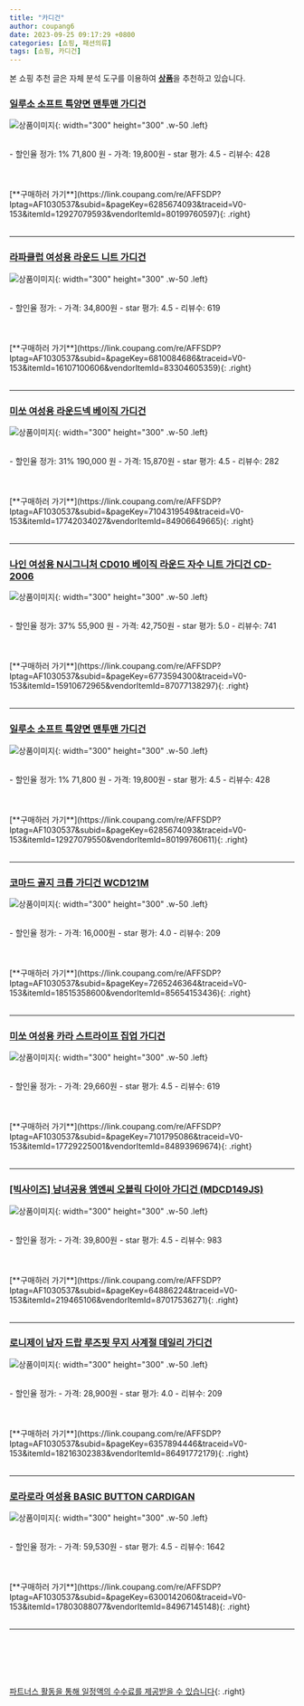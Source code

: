 ```yaml
---
title: "카디건"
author: coupang6
date: 2023-09-25 09:17:29 +0800
categories: [쇼핑, 패션의류]
tags: [쇼핑, 카디건]
---
```


본 쇼핑 추천 글은 자체 분석 도구를 이용하여 [**상품**](https://link.coupang.com/a/bao1ui)을 추천하고 있습니다.

### [일루소 소프트 특양면 맨투맨 가디건](https://link.coupang.com/re/AFFSDP?lptag=AF1030537&subid=&pageKey=6285674093&traceid=V0-153&itemId=12927079593&vendorItemId=80199760597)

![상품이미지](https://thumbnail7.coupangcdn.com/thumbnails/remote/230x230ex/image/vendor_inventory/941f/23f67293a2cd1fdaf622f7b487b99091292ddc777c32df6905f0e8f27c17.jpg){: width="300" height="300" .w-50 .left}


<br>
- 할인율 정가: 1%  71,800   원
- 가격: 19,800원
- star 평가: 4.5
- 리뷰수: 428
<br>
<br>
<br>
<br>
[**구매하러 가기**](https://link.coupang.com/re/AFFSDP?lptag=AF1030537&subid=&pageKey=6285674093&traceid=V0-153&itemId=12927079593&vendorItemId=80199760597){: .right}
<br>
<br>

---

### [라파클럽 여성용 라운드 니트 가디건](https://link.coupang.com/re/AFFSDP?lptag=AF1030537&subid=&pageKey=6810084686&traceid=V0-153&itemId=16107100606&vendorItemId=83304605359)

![상품이미지](https://thumbnail8.coupangcdn.com/thumbnails/remote/230x230ex/image/vendor_inventory/8a1b/1c18751d9bc01dd4c80d87ba4a9988cf1b1889574c24b428bcfad6d4caa5.jpg){: width="300" height="300" .w-50 .left}


<br>
- 할인율 정가: 
- 가격: 34,800원
- star 평가: 4.5
- 리뷰수: 619
<br>
<br>
<br>
<br>
[**구매하러 가기**](https://link.coupang.com/re/AFFSDP?lptag=AF1030537&subid=&pageKey=6810084686&traceid=V0-153&itemId=16107100606&vendorItemId=83304605359){: .right}
<br>
<br>

---

### [미쏘 여성용 라운드넥 베이직 가디건](https://link.coupang.com/re/AFFSDP?lptag=AF1030537&subid=&pageKey=7104319549&traceid=V0-153&itemId=17742034027&vendorItemId=84906649665)

![상품이미지](https://thumbnail9.coupangcdn.com/thumbnails/remote/230x230ex/image/retail/images/2605841707137850-fb54c302-c654-41e3-b19b-f7b3936eeda8.jpg){: width="300" height="300" .w-50 .left}


<br>
- 할인율 정가: 31%  190,000   원
- 가격: 15,870원
- star 평가: 4.5
- 리뷰수: 282
<br>
<br>
<br>
<br>
[**구매하러 가기**](https://link.coupang.com/re/AFFSDP?lptag=AF1030537&subid=&pageKey=7104319549&traceid=V0-153&itemId=17742034027&vendorItemId=84906649665){: .right}
<br>
<br>

---

### [나인 여성용 N시그니처 CD010 베이직 라운드 자수 니트 가디건 CD-2006](https://link.coupang.com/re/AFFSDP?lptag=AF1030537&subid=&pageKey=6773594300&traceid=V0-153&itemId=15910672965&vendorItemId=87077138297)

![상품이미지](https://thumbnail9.coupangcdn.com/thumbnails/remote/230x230ex/image/vendor_inventory/c339/c42abc5fe76d34f8cf6c4b226bf2b2e56649c1e8e04b596acd1b4e635bee.jpg){: width="300" height="300" .w-50 .left}


<br>
- 할인율 정가: 37%  55,900   원
- 가격: 42,750원
- star 평가: 5.0
- 리뷰수: 741
<br>
<br>
<br>
<br>
[**구매하러 가기**](https://link.coupang.com/re/AFFSDP?lptag=AF1030537&subid=&pageKey=6773594300&traceid=V0-153&itemId=15910672965&vendorItemId=87077138297){: .right}
<br>
<br>

---

### [일루소 소프트 특양면 맨투맨 가디건](https://link.coupang.com/re/AFFSDP?lptag=AF1030537&subid=&pageKey=6285674093&traceid=V0-153&itemId=12927079550&vendorItemId=80199760611)

![상품이미지](https://thumbnail9.coupangcdn.com/thumbnails/remote/230x230ex/image/vendor_inventory/e6e8/9d723c85d11035c9d7eb2f6f066a0ba9c67e3aab8ce9d2c35e32588cd1f1.jpg){: width="300" height="300" .w-50 .left}


<br>
- 할인율 정가: 1%  71,800   원
- 가격: 19,800원
- star 평가: 4.5
- 리뷰수: 428
<br>
<br>
<br>
<br>
[**구매하러 가기**](https://link.coupang.com/re/AFFSDP?lptag=AF1030537&subid=&pageKey=6285674093&traceid=V0-153&itemId=12927079550&vendorItemId=80199760611){: .right}
<br>
<br>

---

### [코마드 골지 크롭 가디건 WCD121M](https://link.coupang.com/re/AFFSDP?lptag=AF1030537&subid=&pageKey=7265246364&traceid=V0-153&itemId=18515358600&vendorItemId=85654153436)

![상품이미지](https://thumbnail8.coupangcdn.com/thumbnails/remote/230x230ex/image/vendor_inventory/790b/ae3533aaa79e9471767723a388d5860a5e36b0dc4e5e0dbf17c91bd4a1c9.jpg){: width="300" height="300" .w-50 .left}


<br>
- 할인율 정가: 
- 가격: 16,000원
- star 평가: 4.0
- 리뷰수: 209
<br>
<br>
<br>
<br>
[**구매하러 가기**](https://link.coupang.com/re/AFFSDP?lptag=AF1030537&subid=&pageKey=7265246364&traceid=V0-153&itemId=18515358600&vendorItemId=85654153436){: .right}
<br>
<br>

---

### [미쏘 여성용 카라 스트라이프 집업 가디건](https://link.coupang.com/re/AFFSDP?lptag=AF1030537&subid=&pageKey=7101795086&traceid=V0-153&itemId=17729225001&vendorItemId=84893969674)

![상품이미지](https://thumbnail7.coupangcdn.com/thumbnails/remote/230x230ex/image/rs_quotation_api/y9mdjirz/3841e340c5b14b808597327938844102.jpg){: width="300" height="300" .w-50 .left}


<br>
- 할인율 정가: 
- 가격: 29,660원
- star 평가: 4.5
- 리뷰수: 619
<br>
<br>
<br>
<br>
[**구매하러 가기**](https://link.coupang.com/re/AFFSDP?lptag=AF1030537&subid=&pageKey=7101795086&traceid=V0-153&itemId=17729225001&vendorItemId=84893969674){: .right}
<br>
<br>

---

### [[빅사이즈] 남녀공용 엠엔씨 오블릭 다이아 가디건 (MDCD149JS)](https://link.coupang.com/re/AFFSDP?lptag=AF1030537&subid=&pageKey=64886224&traceid=V0-153&itemId=219465106&vendorItemId=87017536271)

![상품이미지](https://thumbnail7.coupangcdn.com/thumbnails/remote/230x230ex/image/vendor_inventory/b2ae/67c8b98ed49f613947ed0f8ac5980e18cc32b4f3ed85ac3b35d1f571266b.jpg){: width="300" height="300" .w-50 .left}


<br>
- 할인율 정가: 
- 가격: 39,800원
- star 평가: 4.5
- 리뷰수: 983
<br>
<br>
<br>
<br>
[**구매하러 가기**](https://link.coupang.com/re/AFFSDP?lptag=AF1030537&subid=&pageKey=64886224&traceid=V0-153&itemId=219465106&vendorItemId=87017536271){: .right}
<br>
<br>

---

### [로니제이 남자 드랍 루즈핏 무지 사계절 데일리 가디건](https://link.coupang.com/re/AFFSDP?lptag=AF1030537&subid=&pageKey=6357894446&traceid=V0-153&itemId=18216302383&vendorItemId=86491772179)

![상품이미지](https://thumbnail8.coupangcdn.com/thumbnails/remote/230x230ex/image/vendor_inventory/0ca2/7cea43d95092d58c322494e0ec5c111845794b08d90a5f333f3d9c256a7c.jpg){: width="300" height="300" .w-50 .left}


<br>
- 할인율 정가: 
- 가격: 28,900원
- star 평가: 4.0
- 리뷰수: 209
<br>
<br>
<br>
<br>
[**구매하러 가기**](https://link.coupang.com/re/AFFSDP?lptag=AF1030537&subid=&pageKey=6357894446&traceid=V0-153&itemId=18216302383&vendorItemId=86491772179){: .right}
<br>
<br>

---

### [로라로라 여성용 BASIC BUTTON CARDIGAN](https://link.coupang.com/re/AFFSDP?lptag=AF1030537&subid=&pageKey=6300142060&traceid=V0-153&itemId=17803088077&vendorItemId=84967145148)

![상품이미지](https://thumbnail6.coupangcdn.com/thumbnails/remote/230x230ex/image/rs_quotation_api/pwp0jj7x/fd31381d8d164b1fa2427bece3e6c086.jpg){: width="300" height="300" .w-50 .left}


<br>
- 할인율 정가: 
- 가격: 59,530원
- star 평가: 4.5
- 리뷰수: 1642
<br>
<br>
<br>
<br>
[**구매하러 가기**](https://link.coupang.com/re/AFFSDP?lptag=AF1030537&subid=&pageKey=6300142060&traceid=V0-153&itemId=17803088077&vendorItemId=84967145148){: .right}
<br>
<br>

---
<br><br><br><br><br> [파트너스 활동을 통해 일정액의 수수료를 제공받을 수 있습니다](https://link.coupang.com/a/bao1ui){: .right}
